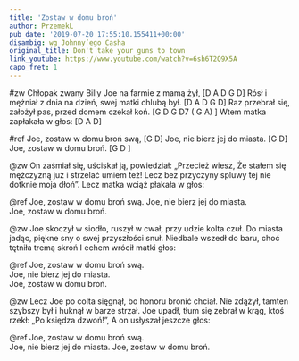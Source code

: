 ```yaml
---
title: 'Zostaw w domu broń'
author: PrzemekL
pub_date: '2019-07-20 17:55:10.155411+00:00'
disambig: wg Johnny’ego Casha
original_title: Don't take your guns to town
link_youtube: https://www.youtube.com/watch?v=6sh6T2Q9X5A
capo_fret: 1
---
```


#zw
Chłopak zwany Billy Joe na farmie z mamą żył, [D A D G D]
Rósł i mężniał z dnia na dzień, swej matki chlubą był. [D A D G D]
Raz przebrał się, założył pas, przed domem czekał koń. [G D G D7 ( G A) ]
Wtem matka zapłakała w głos: [D A D]

#ref
Joe, zostaw w domu broń swą, [G D]
Joe, nie bierz jej do miasta. [G D]
Joe, zostaw w domu broń. [G D ]

@zw
On zaśmiał się, uściskał ją, powiedział: „Przecież wiesz,
Że stałem się mężczyzną już i strzelać umiem też!
Lecz bez przyczyny spluwy tej nie dotknie moja dłoń”.
Lecz matka wciąż płakała w głos:

@ref
Joe, zostaw w domu broń swą.
Joe, nie bierz jej do miasta. 					
Joe, zostaw w domu broń.

@zw
Joe skoczył w siodło, ruszył w cwał, przy udzie kolta czuł.
Do miasta jadąc, piękne sny o swej przyszłości snuł.
Niedbale wszedł do baru, choć tętniła tremą skroń
I echem wrócił matki głos:

@ref
Joe, zostaw w domu broń swą. 				
Joe, nie bierz jej do miasta. 					
Joe, zostaw w domu broń.	

@zw
Lecz Joe po colta sięgnął, bo honoru bronić chciał.
Nie zdążył, tamten szybszy był i huknął w barze strzał.
Joe upadł, tłum się zebrał w krąg, ktoś rzekł: „Po księdza dzwoń!”, 
A on usłyszał jeszcze głos:

@ref
Joe, zostaw w domu broń swą. 				
Joe, nie bierz jej do miasta.
Joe, zostaw w domu broń.